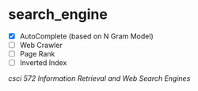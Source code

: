 # search_engine

- [x] AutoComplete (based on N Gram Model)
- [ ] Web Crawler
- [ ] Page Rank
- [ ] Inverted Index

*csci 572 Information Retrieval and Web Search Engines*
